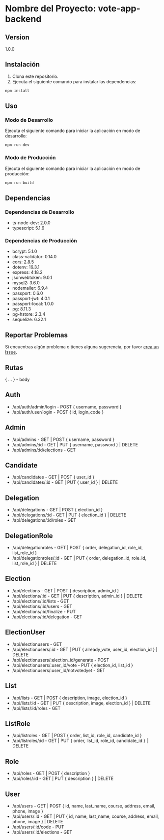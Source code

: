 # Nombre del Proyecto: vote-app-backend

## Version
1.0.0

## Instalación
1. Clona este repositorio.
2. Ejecuta el siguiente comando para instalar las dependencias:
```bash
npm install
```

## Uso
### Modo de Desarrollo
Ejecuta el siguiente comando para iniciar la aplicación en modo de desarrollo:
```bash
npm run dev
```

### Modo de Producción
Ejecuta el siguiente comando para iniciar la aplicación en modo de producción:
```bash
npm run build
```

## Dependencias
### Dependencias de Desarrollo
- ts-node-dev: 2.0.0
- typescript: 5.1.6

### Dependencias de Producción
- bcrypt: 5.1.0
- class-validator: 0.14.0
- cors: 2.8.5
- dotenv: 16.3.1
- express: 4.18.2
- jsonwebtoken: 9.0.1
- mysql2: 3.6.0
- nodemailer: 6.9.4
- passport: 0.6.0
- passport-jwt: 4.0.1
- passport-local: 1.0.0
- pg: 8.11.3
- pg-hstore: 2.3.4
- sequelize: 6.32.1

## Reportar Problemas
Si encuentras algún problema o tienes alguna sugerencia, por favor [crea un issue](https://github.com/sebafermanelli/vote-app-backend/issues).

## Rutas
{ ... } - body

## Auth
- /api/auth/admin/login - POST { username, password }
- /api/auth/user/login - POST { id, login_code }

## Admin
- /api/admins - GET | POST { username, password }
- /api/admins/:id - GET | PUT { username, password } | DELETE
- /api/admins/:id/elections - GET

## Candidate
- /api/candidates - GET | POST { user_id }
- /api/candidates/:id - GET | PUT { user_id } | DELETE

## Delegation
- /api/delegations - GET | POST { election_id }
- /api/delegations/:id - GET | PUT { election_id } | DELETE
- /api/delegations/:id/roles - GET

## DelegationRole
- /api/delegationroles - GET | POST { order, delegation_id, role_id, list_role_id }
- /api/delegationroles/:id - GET | PUT { order, delegation_id, role_id, list_role_id } | DELETE

## Election
- /api/elections - GET | POST { description, admin_id }
- /api/elections/:id - GET | PUT { description, admin_id } | DELETE
- /api/elections/:id/lists - GET
- /api/elections/:id/users - GET
- /api/elections/:id/finalize - PUT
- /api/elections/:id/delegation - GET

## ElectionUser
- /api/electionusers - GET
- /api/electionusers/:id - GET | PUT { already_vote, user_id, election_id } | DELETE
- /api/electionusers/:election_id/generate - POST
- /api/electionusers/:user_id/vote - PUT { election_id, list_id }
- /api/electionusers/:user_id/notvotedyet - GET

## List
- /api/lists - GET | POST { description, image, election_id }
- /api/lists/:id - GET | PUT { description, image, election_id } | DELETE
- /api/lists/:id/roles - GET

## ListRole
- /api/listroles - GET | POST { order, list_id, role_id, candidate_id }
- /api/listroles/:id - GET | PUT { order, list_id, role_id, candidate_id } | DELETE

## Role
- /api/roles - GET | POST { description }
- /api/roles/:id - GET | PUT { description } | DELETE

## User
- /api/users - GET | POST { id, name, last_name, course, address, email, phone, image }
- /api/users/:id - GET | PUT { id, name, last_name, course, address, email, phone, image } | DELETE
- /api/users/:id/code - PUT
- /api/users/:id/elections - GET
